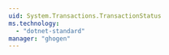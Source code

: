 ```yaml
---
uid: System.Transactions.TransactionStatus
ms.technology: 
  - "dotnet-standard"
manager: "ghogen"
---
```

